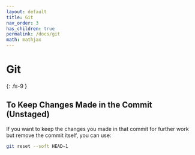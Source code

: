 ```yaml
---
layout: default
title: Git
nav_order: 3
has_children: true
permalink: /docs/git
math: mathjax
---
```


# Git
{: .fs-9 }


## To Keep Changes Made in the Commit (Unstaged)
If you want to keep the changes you made in that commit for further work but remove the commit itself, you can use:
```bash
git reset --soft HEAD~1
```
